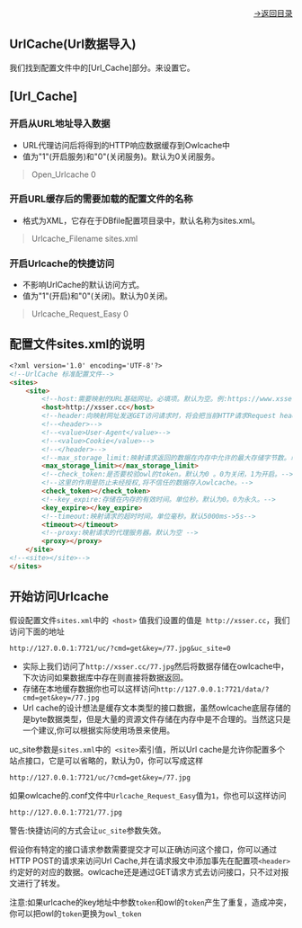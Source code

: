 [<p align="right">->返回目录</p>](0.directory.md)

## UrlCache(Url数据导入)
我们找到配置文件中的[Url_Cache]部分。来设置它。  

## [Url_Cache]
### 开启从URL地址导入数据
* URL代理访问后将得到的HTTP响应数据缓存到Owlcache中
* 值为"1"(开启服务)和"0"(关闭服务)。默认为0关闭服务。
>Open_Urlcache 0

### 开启URL缓存后的需要加载的配置文件的名称
* 格式为XML，它存在于DBfile配置项目录中，默认名称为sites.xml。
>Urlcache_Filename sites.xml

### 开启Urlcache的快捷访问
* 不影响UrlCache的默认访问方式。
* 值为"1"(开启)和"0"(关闭)。默认为0关闭。
>Urlcache_Request_Easy 0



## 配置文件sites.xml的说明
```markdown
<?xml version='1.0' encoding='UTF-8'?>
<!--UrlCache 标准配置文件-->
<sites>
    <site>
        <!--host:需要映射的URL基础网址。必填项。默认为空。例:https://www.xsser.cc-->
        <host>http://xsser.cc</host>
        <!--header:向映射网址发送GET访问请求时，将会把当前HTTP请求Request headers的子项附带转发到映射网址。默认为空。-->
        <!--<header>-->
        <!--<value>User-Agent</value>-->
        <!--<value>Cookie</value>-->
        <!--</header>-->
        <!--max_storage_limit:映射请求返回的数据在内存中允许的最大存储字节数。单位byte。默认最大值得为5242880byte->5M -->
        <max_storage_limit></max_storage_limit>
        <!--check_token:是否要校验owl的token。默认为0 。0为关闭，1为开启。-->
        <!--这里的作用是防止未经授权,将不信任的数据存入owlcache。-->
        <check_token></check_token>
        <!--key_expire:存储在内存的有效时间。单位秒。默认为0。0为永久。-->
        <key_expire></key_expire>
        <!--timeout:映射请求的超时时间。单位毫秒。默认5000ms->5s-->
        <timeout></timeout>
        <!--proxy:映射请求的代理服务器。默认为空 -->
        <proxy></proxy>
    </site>
<!--<site></site>-->
</sites>
```

## 开始访问Urlcache
假设配置文件`sites.xml`中的` <host>` 值我们设置的值是` http://xsser.cc`，我们访问下面的地址   
~~~shell
http://127.0.0.1:7721/uc/?cmd=get&key=/77.jpg&uc_site=0
~~~
* 实际上我们访问了`http://xsser.cc/77.jpg`然后将数据存储在owlcache中，下次访问如果数据库中存在则直接将数据返回。   
* 存储在本地缓存数据你也可以这样访问`http://127.0.0.1:7721/data/?cmd=get&key=/77.jpg`   
* Url cache的设计想法是缓存文本类型的接口数据，虽然owlcache底层存储的是byte数据类型，但是大量的资源文件存储在内存中是不合理的。当然这只是一个建议,你可以根据实际使用场景来使用。     

uc_site参数是`sites.xml`中的` <site>`索引值，所以Url cache是允许你配置多个站点接口，它是可以省略的，默认为0，你可以写成这样       
~~~shell
http://127.0.0.1:7721/uc/?cmd=get&key=/77.jpg
~~~

如果owlcache的.conf文件中`Urlcache_Request_Easy`值为`1`，你也可以这样访问  
~~~shell
http://127.0.0.1:7721/77.jpg
~~~
警告:快捷访问的方式会让`uc_site`参数失效。   

假设你有特定的接口请求参数需要提交才可以正确访问这个接口，你可以通过HTTP POST的请求来访问Url Cache,并在请求报文中添加事先在配置项`<header>`约定好的对应的数据。owlcache还是通过GET请求方式去访问接口，只不过对报文进行了转发。     

注意:如果urlcache的key地址中参数`token`和owl的`token`产生了重复，造成冲突，你可以把owl的`token`更换为`owl_token`
